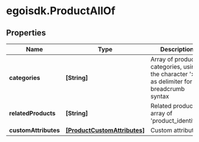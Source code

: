 # egoisdk.ProductAllOf

## Properties

Name | Type | Description | Notes
------------ | ------------- | ------------- | -------------
**categories** | **[String]** | Array of product categories, using the character &#39;&gt;&#39; as delimiter for the breadcrumb                                 syntax | [optional] 
**relatedProducts** | **[String]** | Related products, array of &#39;product_identifier&#39; | [optional] 
**customAttributes** | [**[ProductCustomAttributes]**](ProductCustomAttributes.md) | Custom attributes | [optional] 


